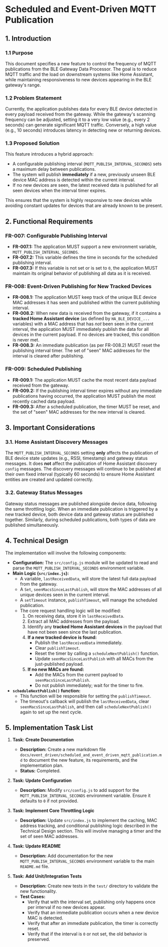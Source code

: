 # Scheduled and Event-Driven MQTT Publication

## 1. Introduction

### 1.1 Purpose

This document specifies a new feature to control the frequency of MQTT publications from the BLE Gateway Data Processor. The goal is to reduce MQTT traffic and the load on downstream systems like Home Assistant, while maintaining responsiveness to new devices appearing in the BLE gateway's range.

### 1.2 Problem Statement

Currently, the application publishes data for every BLE device detected in every payload received from the gateway. While the gateway's scanning frequency can be adjusted, setting it to a very low value (e.g., every 2 seconds) can generate significant MQTT traffic. Conversely, a high value (e.g., 10 seconds) introduces latency in detecting new or returning devices.

### 1.3 Proposed Solution

This feature introduces a hybrid approach:

- A configurable publishing interval (`MQTT_PUBLISH_INTERVAL_SECONDS`) sets a maximum delay between publications.
- The system will publish **immediately** if a new, previously unseen BLE device MAC address is detected within the current interval.
- If no new devices are seen, the latest received data is published for all seen devices when the interval timer expires.

This ensures that the system is highly responsive to new devices while avoiding constant updates for devices that are already known to be present.

## 2. Functional Requirements

### FR-007: Configurable Publishing Interval

- **FR-007.1:** The application MUST support a new environment variable, `MQTT_PUBLISH_INTERVAL_SECONDS`.
- **FR-007.2:** This variable defines the time in seconds for the scheduled publishing interval.
- **FR-007.3:** If this variable is not set or is set to `0`, the application MUST maintain its original behavior of publishing all data as it is received.

### FR-008: Event-Driven Publishing for New Tracked Devices

- **FR-008.1:** The application MUST keep track of the unique BLE device MAC addresses it has seen and published within the current publishing interval.
- **FR-008.2:** When new data is received from the gateway, if it contains a **tracked Home Assistant device** (as defined by `HA_BLE_DEVICE_...` variables) with a MAC address that has *not* been seen in the current interval, the application MUST immediately publish the data for all devices in the current payload. If no devices are tracked, this condition is never met.
- **FR-008.3:** An immediate publication (as per FR-008.2) MUST reset the publishing interval timer. The set of "seen" MAC addresses for the interval is cleared after publishing.

### FR-009: Scheduled Publishing

- **FR-009.1:** The application MUST cache the most recent data payload received from the gateway.
- **FR-009.2:** If the publishing interval timer expires without any immediate publications having occurred, the application MUST publish the most recently cached data payload.
- **FR-009.3:** After a scheduled publication, the timer MUST be reset, and the set of "seen" MAC addresses for the new interval is cleared.

## 3. Important Considerations

### 3.1. Home Assistant Discovery Messages

The `MQTT_PUBLISH_INTERVAL_SECONDS` setting **only** affects the publication of BLE device state updates (e.g., RSSI, timestamp) and gateway status messages. It does **not** affect the publication of Home Assistant discovery `config` messages. The discovery messages will continue to be published at their own fixed interval (typically 60 seconds) to ensure Home Assistant entities are created and updated correctly.

### 3.2. Gateway Status Messages

Gateway status messages are published alongside device data, following the same throttling logic. When an immediate publication is triggered by a new tracked device, both device data and gateway status are published together. Similarly, during scheduled publications, both types of data are published simultaneously.

## 4. Technical Design

The implementation will involve the following components:

- **Configuration:** The `src/config.js` module will be updated to read and parse the `MQTT_PUBLISH_INTERVAL_SECONDS` environment variable.
- **Main Logic (`src/index.js`):**
  - A variable, `lastReceivedData`, will store the latest full data payload from the gateway.
  - A `Set`, `seenMacsSinceLastPublish`, will store the MAC addresses of all unique devices seen in the current interval.
  - A `setTimeout` instance, `publishTimeout`, will manage the scheduled publication.
  - The core request handling logic will be modified:
    1. On receiving data, store it in `lastReceivedData`.
    2. Extract all MAC addresses from the payload.
    3. Identify any **tracked Home Assistant devices** in the payload that have not been seen since the last publication.
    4. **If a new tracked device is found:**
        - Publish the `lastReceivedData` immediately.
        - Clear `publishTimeout`.
        - Reset the timer by calling a `scheduleNextPublish()` function.
        - Update `seenMacsSinceLastPublish` with all MACs from the just-published payload.
    5. **If no new MACs are found:**
        - Add the MACs from the current payload to `seenMacsSinceLastPublish`.
        - Do not publish immediately; wait for the timer to fire.
- **`scheduleNextPublish()` function:**
  - This function will be responsible for setting the `publishTimeout`.
  - The timeout's callback will publish the `lastReceivedData`, clear `seenMacsSinceLastPublish`, and then call `scheduleNextPublish()` again to set up the next cycle.

## 5. Implementation Task List

1.  **Task: Create Documentation**
    - **Description:** Create a new markdown file `docs/event_driven/scheduled_and_event_driven_mqtt_publication.md` to document the new feature, its requirements, and the implementation plan.
    - **Status:** Completed.

2.  **Task: Update Configuration**
    - **Description:** Modify `src/config.js` to add support for the `MQTT_PUBLISH_INTERVAL_SECONDS` environment variable. Ensure it defaults to `0` if not provided.

3.  **Task: Implement Core Throttling Logic**
    - **Description:** Update `src/index.js` to implement the caching, MAC address tracking, and conditional publishing logic described in the Technical Design section. This will involve managing a timer and the set of seen MAC addresses.

4.  **Task: Update README**
    - **Description:** Add documentation for the new `MQTT_PUBLISH_INTERVAL_SECONDS` environment variable to the main `README.md` file.

5.  **Task: Add Unit/Integration Tests**
    - **Description:** Create new tests in the `test/` directory to validate the new functionality.
    - **Test Cases:**
        - Verify that with the interval set, publishing only happens once per interval if no new devices appear.
        - Verify that an immediate publication occurs when a new device MAC is detected.
        - Verify that after an immediate publication, the timer is correctly reset.
        - Verify that if the interval is `0` or not set, the old behavior is preserved.
